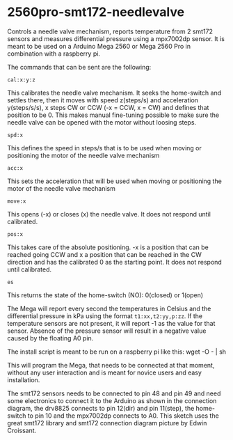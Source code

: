 # 2560pro-smt172-needlevalve
Controls a needle valve mechanism, reports temperature from 2 smt172 sensors and measures differential pressure using a mpx7002dp sensor.
It is meant to be used on a Arduino Mega 2560 or Mega 2560 Pro in combination with a raspberry pi.

The commands that can be sent are the following:

`cal:x:y:z`

This calibrates the needle valve mechanism. It seeks the home-switch and settles there, then it moves with speed z(steps/s) and acceleration y(steps/s/s), x steps CW or CCW (-x = CCW, x = CW) and defines that position to be 0. This makes manual fine-tuning possible to make sure the needle valve can be opened with the motor without loosing steps.

`spd:x`

This defines the speed in steps/s that is to be used when moving or positioning the motor of the needle valve mechanism

`acc:x`

This sets the acceleration that will be used when moving or positioning the motor of the needle valve mechanism

`move:x`

This opens (-x) or closes (x) the needle valve. It does not respond until calibrated.

`pos:x`

This takes care of the absolute positioning. -x is a position that can be reached going CCW and x a position that can be reached in the CW direction and has the calibrated 0 as the starting point. It does not respond until calibrated.

`es`

This returns the state of the home-switch (NO): 0(closed) or 1(open)

The Mega will report every second the temperatures in Celsius and the differential pressure in kPa using the format `t1:xx,t2:yy,p:zz`. If the temperature sensors are not present,
it will report -1 as the value for that sensor. Absence of the pressure sensor will result in a negative value caused by the floating A0 pin.

The install script is meant to be run on a raspberry pi like this:
wget -O -  | sh

This will program the Mega, that needs to be connected at that moment, without any user interaction and is meant for novice users
and easy installation.

The smt172 sensors needs to be connected to pin 48 and pin 49 and need some electronics to connect it to the Arduino as shown in the connection diagram, the drv8825 connects to pin 12(dir) and pin 11(step), the home-switch to pin 10 and the mpx7002dp connects to A0.
This sketch uses the great smt172 library and smt172 connection diagram picture by Edwin Croissant.

